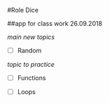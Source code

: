 #Role Dice

##app for class work 26.09.2018

*main new topics*
- [ ] Random

*topic to practice*
- [ ] Functions
- [ ] Loops

